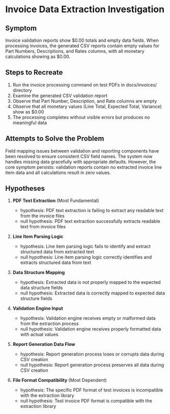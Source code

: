 # Invoice Data Extraction Investigation

## Symptom
Invoice validation reports show $0.00 totals and empty data fields. When processing invoices, the generated CSV reports contain empty values for Part Numbers, Descriptions, and Rates columns, with all monetary calculations showing as $0.00.

## Steps to Recreate
1. Run the invoice processing command on test PDFs in docs/invoices/ directory
2. Examine the generated CSV validation report
3. Observe that Part Number, Description, and Rate columns are empty
4. Observe that all monetary values (Line Total, Expected Total, Variance) show as $0.00
5. The processing completes without visible errors but produces no meaningful data

## Attempts to Solve the Problem
Field mapping issues between validation and reporting components have been resolved to ensure consistent CSV field names. The system now handles missing data gracefully with appropriate defaults. However, the core symptom persists: validation reports contain no extracted invoice line item data and all calculations result in zero values.

## Hypotheses

1. **PDF Text Extraction** (Most Fundamental)
   - hypothesis: PDF text extraction is failing to extract any readable text from the invoice files
   - null hypothesis: PDF text extraction successfully extracts readable text from invoice files

2. **Line Item Parsing Logic**
   - hypothesis: Line item parsing logic fails to identify and extract structured data from extracted text
   - null hypothesis: Line item parsing logic correctly identifies and extracts structured data from text

3. **Data Structure Mapping**
   - hypothesis: Extracted data is not properly mapped to the expected data structure fields
   - null hypothesis: Extracted data is correctly mapped to expected data structure fields

4. **Validation Engine Input**
   - hypothesis: Validation engine receives empty or malformed data from the extraction process
   - null hypothesis: Validation engine receives properly formatted data with actual values

5. **Report Generation Data Flow**
   - hypothesis: Report generation process loses or corrupts data during CSV creation
   - null hypothesis: Report generation process preserves all data during CSV creation

6. **File Format Compatibility** (Most Dependent)
   - hypothesis: The specific PDF format of test invoices is incompatible with the extraction library
   - null hypothesis: Test invoice PDF format is compatible with the extraction library